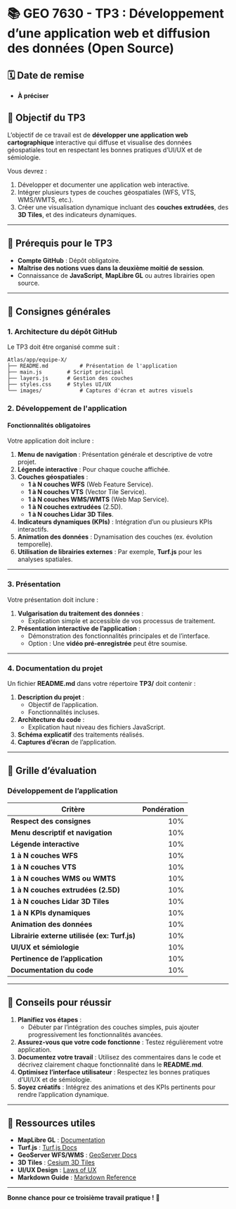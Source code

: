 # 📚 GEO 7630 - TP3 : Développement d’une application web et diffusion des données (Open Source)

## 🗓️ Date de remise
- **À préciser**

## 🎯 Objectif du TP3
L’objectif de ce travail est de **développer une application web cartographique** interactive qui diffuse et visualise des données géospatiales tout en respectant les bonnes pratiques d’UI/UX et de sémiologie.

Vous devrez :
1. Développer et documenter une application web interactive.
2. Intégrer plusieurs types de couches géospatiales (WFS, VTS, WMS/WMTS, etc.).
3. Créer une visualisation dynamique incluant des **couches extrudées**, des **3D Tiles**, et des indicateurs dynamiques.

---

## 📝 Prérequis pour le TP3
- **Compte GitHub** : Dépôt obligatoire.
- **Maîtrise des notions vues dans la deuxième moitié de session**.
- Connaissance de **JavaScript**, **MapLibre GL** ou autres librairies open source.

---

## 📝 Consignes générales

### **1. Architecture du dépôt GitHub**
Le TP3 doit être organisé comme suit :
```plaintext
Atlas/app/equipe-X/
├── README.md          # Présentation de l'application
├── main.js        # Script principal
├── layers.js      # Gestion des couches
├── styles.css     # Styles UI/UX
└── images/            # Captures d'écran et autres visuels
```

### **2. Développement de l'application**
#### **Fonctionnalités obligatoires**
Votre application doit inclure :
1. **Menu de navigation** : Présentation générale et descriptive de votre projet.
2. **Légende interactive** : Pour chaque couche affichée.
3. **Couches géospatiales** :
   - **1 à N couches WFS** (Web Feature Service).
   - **1 à N couches VTS** (Vector Tile Service).
   - **1 à N couches WMS/WMTS** (Web Map Service).
   - **1 à N couches extrudées** (2.5D).
   - **1 à N couches Lidar 3D Tiles**.
4. **Indicateurs dynamiques (KPIs)** : Intégration d’un ou plusieurs KPIs interactifs.
5. **Animation des données** : Dynamisation des couches (ex. évolution temporelle).
6. **Utilisation de librairies externes** : Par exemple, **Turf.js** pour les analyses spatiales.

---

### **3. Présentation**
Votre présentation doit inclure :
1. **Vulgarisation du traitement des données** :
   - Explication simple et accessible de vos processus de traitement.
2. **Présentation interactive de l’application** :
   - Démonstration des fonctionnalités principales et de l’interface.
   - Option : Une **vidéo pré-enregistrée** peut être soumise.

---

### **4. Documentation du projet**
Un fichier **README.md** dans votre répertoire **TP3/** doit contenir :
1. **Description du projet** :
   - Objectif de l’application.
   - Fonctionnalités incluses.
2. **Architecture du code** :
   - Explication haut niveau des fichiers JavaScript.
5. **Schéma explicatif** des traitements réalisés.
6. **Captures d’écran** de l’application.

---

## 🧾 Grille d’évaluation
### **Développement de l’application**
| Critère                                      | Pondération   |
|--------------------------------------------|--------------:|
| **Respect des consignes**                   | 10%          |
| **Menu descriptif et navigation**           | 10%          |
| **Légende interactive**                     | 10%          |
| **1 à N couches WFS**                       | 10%          |
| **1 à N couches VTS**                       | 10%          |
| **1 à N couches WMS ou WMTS**               | 10%          |
| **1 à N couches extrudées (2.5D)**          | 10%          |
| **1 à N couches Lidar 3D Tiles**            | 10%          |
| **1 à N KPIs dynamiques**                   | 10%          |
| **Animation des données**                   | 10%          |
| **Librairie externe utilisée (ex: Turf.js)**| 10%          |
| **UI/UX et sémiologie**                     | 10%          |
| **Pertinence de l’application**             | 10%          |
| **Documentation du code**                   | 10%          |

---

## 🚀 Conseils pour réussir
1. **Planifiez vos étapes** :
   - Débuter par l’intégration des couches simples, puis ajouter progressivement les fonctionnalités avancées.
2. **Assurez-vous que votre code fonctionne** : Testez régulièrement votre application.
3. **Documentez votre travail** : Utilisez des commentaires dans le code et décrivez clairement chaque fonctionnalité dans le **README.md**.
4. **Optimisez l’interface utilisateur** : Respectez les bonnes pratiques d’UI/UX et de sémiologie.
5. **Soyez créatifs** : Intégrez des animations et des KPIs pertinents pour rendre l’application dynamique.

---

## 📂 Ressources utiles
- **MapLibre GL** : [Documentation](https://maplibre.org/maplibre-gl-js-docs/)
- **Turf.js** : [Turf.js Docs](https://turfjs.org/)
- **GeoServer WFS/WMS** : [GeoServer Docs](https://docs.geoserver.org/)
- **3D Tiles** : [Cesium 3D Tiles](https://cesium.com/docs/)
- **UI/UX Design** : [Laws of UX](https://lawsofux.com/)
- **Markdown Guide** : [Markdown Reference](https://www.markdownguide.org/)

---

**Bonne chance pour ce troisième travail pratique !** 🚀
